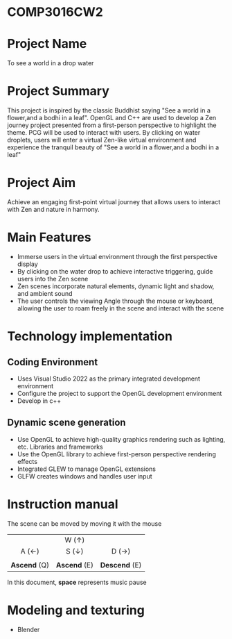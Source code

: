 # COMP3016CW2
# Project Name
To see a world in a drop water
# Project Summary
This project is inspired by the classic Buddhist saying "See a world in a flower,and a bodhi in a leaf". OpenGL and C++ are used to develop a Zen journey project presented from a first-person
perspective to highlight the theme. PCG will be used to interact with users. By clicking on water
droplets, users will enter a virtual Zen-like virtual environment and experience the tranquil beauty of "See a world in a flower,and a bodhi in a leaf"
# Project Aim
Achieve an engaging first-point virtual journey that allows users to interact with Zen
and nature in harmony.
# Main Features
- Immerse users in the virtual environment through the first perspective display
- By clicking on the water drop to achieve interactive triggering, guide users into the Zen scene
- Zen scenes incorporate natural elements, dynamic light and shadow, and ambient sound
- The user controls the viewing Angle through the mouse or keyboard, allowing the user to roam
freely in the scene and interact with the scene
# Technology implementation
## Coding Environment
- Uses Visual Studio 2022 as the primary integrated development environment
- Configure the project to support the OpenGL development environment
-  Develop in c++
## Dynamic scene generation
- Use OpenGL to achieve high-quality graphics rendering such as lighting, etc.
Libraries and frameworks
- Use the OpenGL library to achieve first-person perspective rendering effects
- Integrated GLEW to manage OpenGL extensions
- GLFW creates windows and handles user input
# Instruction manual
The scene can be moved by moving it with the mouse  

|      |        |      |
|:----:|:------:|:----:|
|         | W (↑) |         |  
| A (←) | S (↓) | D (→) |
|         |                |         |
| **Ascend** (Q) | **Ascend** (E) | **Descend** (E)  |  




In this document, **space** represents music pause




# Modeling and texturing
- Blender
